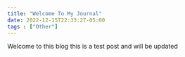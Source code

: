 ```yaml
---
title: "Welcome To My Journal"
date: 2022-12-15T22:33:27-05:00
tags : ["Other"]
---
```


Welcome to this blog this is a test post and will be updated